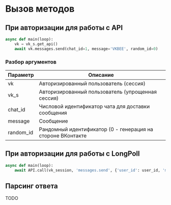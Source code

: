 # Вызов методов
 ## При авторизации для работы с API

```python
async def main(loop):
    vk = vk_s.get_api() 
    await vk.messages.send(chat_id=1, message='VKBEE', random_id=0)
```
### Разбор аргументов
| Параметр | Описание |
| -------- | ---------|
| vk | Авторизированный пользователь (сессия)
| vk_s  | Авторизированный пользователь (упрощенная  сессия)
| chat_id | Числовой идентификатор чата для доставки сообщения
| message | Сообщение
| random_id | Рандомный идентификатор (0 - генерация на стороне ВКонтакте

 ## При авторизации для работы с LongPoll
```python
async def main(loop):
    await API.call(vk_session, 'messages.send', {'user_id': user_id, 'message': message_text, 'random_id': 0})
```    



## Парсинг ответа

TODO
